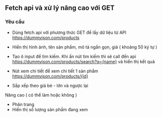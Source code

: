 ## Fetch api và xử lý nâng cao với GET

### Yêu cầu

- Dùng fetch api với phương thức GET để lấy dữ liệu từ API
  <https://dummyjson.com/products>
- Hiển thị hình ảnh, tên sản phẩm, mô tả ngắn gọn, giá ( khoảng 50 ký tự )
- Tạo ô input để tìm kiếm. Khi ấn nút tìm kiếm thì sẽ call đến api <https://dummyjson.com/products/search?q={name}> và hiển thị kết quả
- Nút xem chi tiết để xem chi tiết 1 sản phẩm <https://dummyjson.com/products/{id}>

- Sắp xếp theo giá bé - lớn và ngược lại

Nâng cao ( có thể làm hoặc không )

- Phân trang
- Hiển thị số lượng sản phầm đang xem
